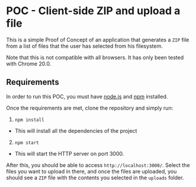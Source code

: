 POC - Client-side ZIP and upload a file
=======================================

This is a simple Proof of Concept of an application that generates
a `ZIP` file from a list of files that the user has selected from his
filesystem.

Note that this is not compatible with all browsers. It has only been
tested with Chrome 20.0.

## Requirements

In order to run this POC, you must have [node.js](http://nodejs.org)
and [npm](https://npmjs.org/) installed.

Once the requirements are met, clone the repository and simply run:

1. `npm install`
  - This will install all the dependencies of the project
2. `npm start`
  - This will start the HTTP server on port 3000.

After this, you should be able to access `http://localhost:3000/`.
Select the files you want to upload in there, and once the files
are uploaded, you should see a `ZIP` file with the contents you
selected in the `uploads` folder.